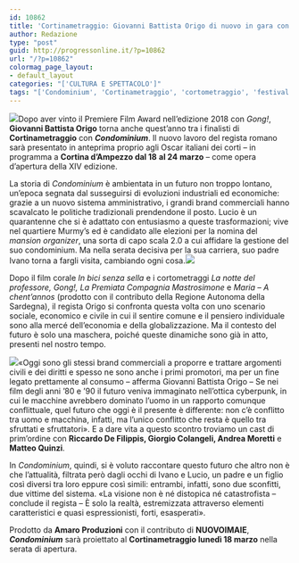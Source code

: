 ```yaml
---
id: 10862
title: 'Cortinametraggio: Giovanni Battista Origo di nuovo in gara con Condominium'
author: Redazione
type: "post"
guid: http://progressonline.it/?p=10862
url: "/?p=10862"
colormag_page_layout:
- default_layout
categories: "['CULTURA E SPETTACOLO']"
tags: "['Condominium', 'Cortinametraggio', 'cortometraggio', 'festival', 'Giovanni Battista Origo']"
---
```


![](https://progressonline.it/wp-content/uploads/2019/03/Condominium-2-1024x540.png)Dopo aver vinto il Premiere Film Award nell’edizione 2018 con *Gong!*, **Giovanni Battista Origo** torna anche quest’anno tra i finalisti di **Cortinametraggio** con ***Condominium***. Il nuovo lavoro del regista romano sarà presentato in anteprima proprio agli Oscar italiani dei corti – in programma a **Cortina d’Ampezzo dal 18** **al 24** **marzo** – come opera d’apertura della XIV edizione.

La storia di *Condominium* è ambientata in un futuro non troppo lontano, un’epoca segnata dal susseguirsi di evoluzioni industriali ed economiche: grazie a un nuovo sistema amministrativo, i grandi brand commerciali hanno scavalcato le politiche tradizionali prendendone il posto. Lucio è un quarantenne che si è adattato con entusiasmo a queste trasformazioni; vive nel quartiere Murmy’s ed è candidato alle elezioni per la nomina del *mansion organizer*, una sorta di capo scala 2.0 a cui affidare la gestione del suo condominium. Ma nella serata decisiva per la sua carriera, suo padre Ivano torna a fargli visita, cambiando ogni cosa.![](https://progressonline.it/wp-content/uploads/2019/03/Condominium-1-1024x540.png)

Dopo il film corale *In bici senza sella* e i cortometraggi *La notte del professore, Gong!,* *La Premiata Compagnia Mastrosimone* e *Maria – A chent’annos* (prodotto con il contributo della Regione Autonoma della Sardegna), il regista Origo si confronta questa volta con uno scenario sociale, economico e civile in cui il sentire comune e il pensiero individuale sono alla mercé dell’economia e della globalizzazione. Ma il contesto del futuro è solo una maschera, poiché queste dinamiche sono già in atto, presenti nel nostro tempo.

![](https://progressonline.it/wp-content/uploads/2019/03/ed24aada-300x187.jpeg)«Oggi sono gli stessi brand commerciali a proporre e trattare argomenti civili e dei diritti e spesso ne sono anche i primi promotori, ma per un fine legato prettamente al consumo – afferma Giovanni Battista Origo – Se nei film degli anni ’80 e ’90 il futuro veniva immaginato nell’ottica cyberpunk, in cui le macchine avrebbero dominato l’uomo in un rapporto comunque conflittuale, quel futuro che oggi è il presente è differente: non c’è conflitto tra uomo e macchina, infatti, ma l’unico conflitto che resta è quello tra sfruttati e sfruttatori». E a dare vita a questo scontro troviamo un cast di prim’ordine con **Riccardo De Filippis, Giorgio Colangeli, Andrea Moretti** e **Matteo Quinzi**.

In *Condominium*, quindi, si è voluto raccontare questo futuro che altro non è che l’attualità, filtrata però dagli occhi di Ivano e Lucio, un padre e un figlio così diversi tra loro eppure così simili: entrambi, infatti, sono due sconfitti, due vittime del sistema. «La visione non è né distopica né catastrofista – conclude il regista – È solo la realtà, estremizzata attraverso elementi caratteristici e quasi espressionisti, forti, esasperati».

Prodotto da **Amaro Produzioni** con il contributo di **NUOVOIMAIE**, ***Condominium*** sarà proiettato al **Cortinametraggio lunedì 18 marzo** nella serata di apertura.